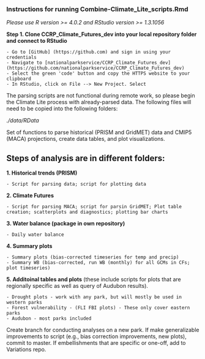 ### Instructions for running Combine-Climate_Lite_scripts.Rmd

*Please use R version >= 4.0.2 and RStudio version >= 1.3.1056*

**Step 1. Clone CCRP_Climate_Futures_dev into your local repository folder and connect to RStudio**

    - Go to [GitHub] (https://github.com) and sign in using your credentials
    - Navigate to [nationalparkservice/CCRP_Climate_Futures_dev] (https://github.com/nationalparkservice/CCRP_Climate_Futures_dev)
    - Select the green 'code' button and copy the HTTPS website to your clipboard
    - In RStudio, click on File --> New Project. Select 
    




The parsing scripts are not functional during remote work, so please begin the Climate Lite process with already-parsed data. The following files will need to be copied into the following folders:

*./data/RData*



Set of functions to parse historical (PRISM and GridMET) data and CMIP5 (MACA) projections, create data tables, and plot visualizations.

## Steps of analysis are in different folders:
**1. Historical trends (PRISM)**

    - Script for parsing data; script for plotting data
**2. Climate Futures**

    - Script for parsing MACA; script for parsin GridMET; Plot table creation; scatterplots and diagnostics; plotting bar charts
**3. Water balance (package in own repository)**

    - Daily water balance
**4. Summary plots**

    - Summary plots (bias-corrected timeseries for temp and precip)
    - Summary WB (bias-corrected, run WB (monthly) for all GCMs in CFs; plot timeseries)
**5. Additoinal tables and plots** (these include scripts for plots that are regionally specific as well as query of Audubon results).

    - Drought plots - work with any park, but will mostly be used in western parks
    - Forest vulnerability - (FLI FBI plots) - These only cover eastern parks
    - Audubon - most parks included

Create branch for conducting analyses on a new park. If make generalizable improvements to script (e.g., bias correction improvements, new plots), commit to master. If embellishments that are specific or one-off, add to Variations repo. 
